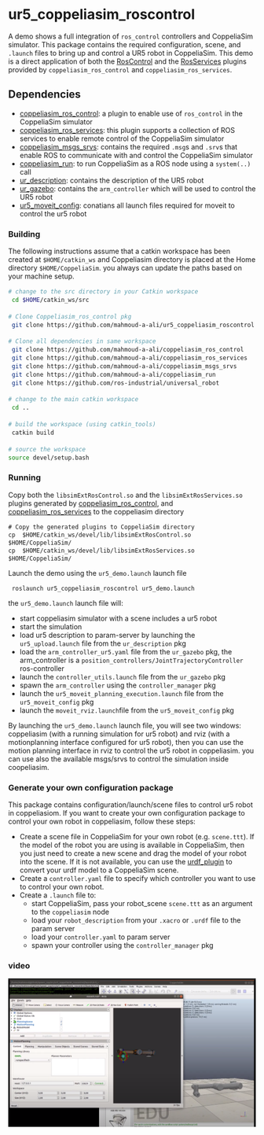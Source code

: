 # ur5_coppeliasim_roscontrol
 A demo shows a full integration of `ros_control` controllers and CoppeliaSim simulator. This package contains the required configuration, scene, and `.launch` files to bring up and control a UR5 robot in CoppeliaSim. This demo is a direct application of both the [RosControl][] and the [RosServices][] plugins provided by `coppeliasim_ros_control` and `coppeliasim_ros_services`.
 
## Dependencies
- [coppeliasim_ros_control][]: a plugin to enable use of `ros_control` in the CoppeliaSim simulator
- [coppeliasim_ros_services][]: this plugin supports a collection of ROS services to enable remote control of the CoppeliaSim simulator
- [coppeliasim_msgs_srvs][]: contains the required `.msg`s and `.srv`s that enable ROS to communicate with and control the CoppeliaSim simulator
- [coppeliasim_run][]: to run CoppeliaSim as a ROS node using a `system(..)` call
- [ur_description][]: contains the description of the UR5 robot   
- [ur_gazebo][]: contains the `arm_controller` which will be used to control the UR5 robot
- [ur5_moveit_config][]: conatians all launch files required for moveit to control the ur5 robot


### Building 
The following instructions assume that a catkin workspace has been created at `$HOME/catkin_ws` and Coppeliasim directory is placed at the Home directory `$HOME/CoppeliaSim`. you always can update the paths based on your machine setup.

```bash
# change to the src directory in your Catkin workspace
 cd $HOME/catkin_ws/src

# Clone Coppeliasim_ros_control pkg 
 git clone https://github.com/mahmoud-a-ali/ur5_coppeliasim_roscontrol

# Clone all dependencies in same workspace
 git clone https://github.com/mahmoud-a-ali/coppeliasim_ros_control
 git clone https://github.com/mahmoud-a-ali/coppeliasim_ros_services
 git clone https://github.com/mahmoud-a-ali/coppeliasim_msgs_srvs
 git clone https://github.com/mahmoud-a-ali/coppeliasim_run
 git clone https://github.com/ros-industrial/universal_robot

# change to the main catkin workspace
 cd ..

# build the workspace (using catkin_tools)
 catkin build

# source the workspace
source devel/setup.bash 
```

### Running
Copy both the `libsimExtRosControl.so` and the `libsimExtRosServices.so` plugins generated by [coppeliasim_ros_control][], and [coppeliasim_ros_services][] to the coppeliasim directory 
```
# Copy the generated plugins to CoppeliaSim directory
cp  $HOME/catkin_ws/devel/lib/libsimExtRosControl.so  $HOME/CoppeliaSim/
cp  $HOME/catkin_ws/devel/lib/libsimExtRosServices.so  $HOME/CoppeliaSim/
```
Launch the demo using the `ur5_demo.launch` launch file
```
 roslaunch ur5_coppeliasim_roscontrol ur5_demo.launch 
```
the `ur5_demo.launch` launch file will:
- start coppeliasim simulator with a scene includes a ur5 robot
- start the simulation
- load ur5 description to param-server by launching the `ur5_upload.launch` file from the `ur_description` pkg
- load the `arm_controller_ur5.yaml` file from the `ur_gazebo` pkg, the arm_controller is a `position_controllers/JointTrajectoryController` ros-controller
- launch the `controller_utils.launch` file from the `ur_gazebo` pkg 
- spawn the `arm_controller` using the `controller_manager` pkg 
- launch the `ur5_moveit_planning_execution.launch` file from the `ur5_moveit_config` pkg
- launch the `moveit_rviz.launch`file from the `ur5_moveit_config` pkg

By launching the `ur5_demo.launch` launch file, you will see two windows: coppeliasim (with a running simulation for ur5 robot) and rviz (with a motionplanning interface configured for ur5 robot), then you can use the motion planning interface in rviz to control the ur5 robot in coppeliasim. you can use also the available msgs/srvs to control the simulation inside coopeliasim.


### Generate your own configuration package
This package contains configuration/launch/scene files to control ur5 robot in coppeliasiom. If you want to create your own configuration package to control your own robot in coppeliasim, follow these steps:
- Create a scene file in CoppeliaSim for your own robot (e.g. `scene.ttt`). If the model of the robot you are using is available in CoppeliaSim, then you just need to create a new scene and drag the model of your robot into the scene. If it is not available, you can use the [urdf_plugin][] to convert your urdf model to a CoppeliaSim scene.
- Create a `controller.yaml` file to specify which controller you want to use to control your own robot.
- Create a `.launch` file to:
    - start CoppeliaSim, pass your robot_scene `scene.ttt` as an argument to the `coppeliasim` node
    - load your `robot_description` from your `.xacro` or `.urdf` file to the param server
    - load your `controller.yaml` to param server
    - spawn your controller using the `controller_manager` pkg 

### video
[![IMAGE](video.png)](https://www.youtube.com/watch?v=WK6bwepiAZ0&ab_channel=mahmoudali)





[RosControl]: https://github.com/mahmoud-a-ali/coppeliasim_ros_control
[RosServices]: https://github.com/mahmoud-a-ali/coppeliasim_ros_services
[urdf_plugin]: https://www.coppeliarobotics.com/helpFiles/en/urdfPlugin.htm
[coppeliasim_ros_control]: https://github.com/mahmoud-a-ali/coppeliasim_ros_control
[coppeliasim_ros_services]: https://github.com/mahmoud-a-ali/coppeliasim_ros_services
[coppeliasim_msgs_srvs]: https://github.com/mahmoud-a-ali/coppeliasim_msgs_srvs
[coppeliasim_run]: https://github.com/tud-cor/coppeliasim_run
[ur_description]: https://github.com/ros-industrial/universal_robot
[ur5_moveit_config]:https://github.com/ros-industrial/universal_robot
[ur_gazebo]: https://github.com/ros-industrial/universal_robot
